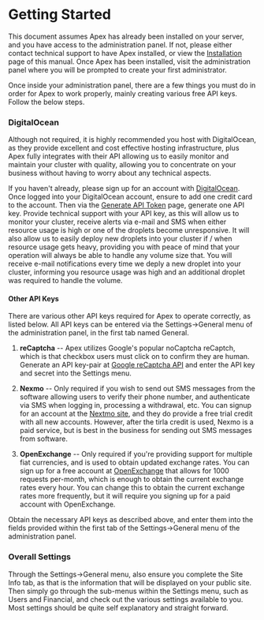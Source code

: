 
# Getting Started

This document assumes Apex has already been installed on your server, and you have access to the administration panel.  If not, please either contact technical support to have 
Apex installed, or view the [Installation](../installation.md) page of this manual.  Once Apex has been installed, visit the administration panel where 
you will be prompted to create your first administrator.

Once inside your administration panel, there are a few things you must do in order for Apex to work properly, mainly creating 
various free API keys.  Follow the below steps.

### DigitalOcean

Although not required, it is highly recommended you host with DigitalOcean, as they provide excellent and cost effective hosting infrastructure, 
plus Apex fully integrates with their API allowing us to easily monitor and maintain your cluster with quality, allowing you to concentrate on your business without having to worry about any technical aspects.

If you haven't already, please sign up for an account with [DigitalOcean](https://digitalocean.com/).  Once logged into your DigitalOcean 
account, ensure to add one credit card to the account.  Then via the [Generate API Token](https://cloud.digitalocean.com/account/api/tokens/new) page, generate one API key.  Provide 
technical support with your API key, as this will allow us to monitor your cluster, receive alerts via e-mail and SMS when either resource usage is high or one of the droplets become unresponsive.  It will also allow us to easily deploy new droplets 
into your cluster if / when resource usage gets heavy, providing you with peace of mind that your operation will always be able to handle any volume size that.  You will receive e-mail notifications 
every time we deply a new droplet into your cluster, informing you resource usage was high and an additional droplet was required to handle the volume.


#### Other API Keys

There are various other API keys required for Apex to operate correctly, as listed below.  All API keys can be entered via the Settings->General menu of the 
administration panel, in the first tab named General.

1. **reCaptcha** -- Apex utilizes Google's popular noCaptcha reCaptch, which is that checkbox users must click on to confirm they are human.  Generate 
an API key-pair at [Google reCaptcha API](https://www.google.com/recaptcha/admin) and enter the API key and secret into the Settings menu.

2. **Nexmo** -- Only required if you wish to send out SMS messages from the software allowing users to verify their phone number, and authenticate via SMS when logging in, processing a withdrawal, etc.  You can 
signup for an account at the [Nextmo site](https://nexmo.com/), and they do provide a free trial credit with all new accounts.  However, after the tirla credit is used, Nexmo is a paid service, but is best in the business for sending out SMS messages from software.

3. **OpenExchange** -- Only required if you're providing support for multiple fiat currencies, and is used to obtain updated exchange rates.  You can sign up for 
a free account at [OpenExchange](https://openexchange.org/) that allows for 1000 requests per-month, which is enough to obtain the current exchange rates every hour.  You can change this to obtain the current exchange rates more frequently, 
but it will require you signing up for a paid account with OpenExchange.


Obtain the necessary API keys as described above, and enter them into the fields provided within the first tab of the Settings->General menu of the administration panel.


### Overall Settings

Through the Settings->General menu, also ensure you complete the Site Info tab, as that is the information that will be displayed on your public site.  Then simply go through the 
sub-menus within the Settings menu, such as Users and Financial, and check out the various settings available to you.  Most settings should be 
quite self explanatory and straight forward.





